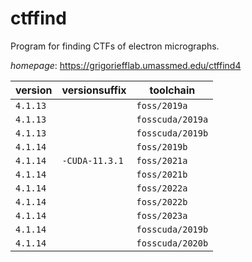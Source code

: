 # ctffind

Program for finding CTFs of electron micrographs.

*homepage*: <https://grigoriefflab.umassmed.edu/ctffind4>

version | versionsuffix | toolchain
--------|---------------|----------
``4.1.13`` |  | ``foss/2019a``
``4.1.13`` |  | ``fosscuda/2019a``
``4.1.13`` |  | ``fosscuda/2019b``
``4.1.14`` |  | ``foss/2019b``
``4.1.14`` | ``-CUDA-11.3.1`` | ``foss/2021a``
``4.1.14`` |  | ``foss/2021b``
``4.1.14`` |  | ``foss/2022a``
``4.1.14`` |  | ``foss/2022b``
``4.1.14`` |  | ``foss/2023a``
``4.1.14`` |  | ``fosscuda/2019b``
``4.1.14`` |  | ``fosscuda/2020b``
